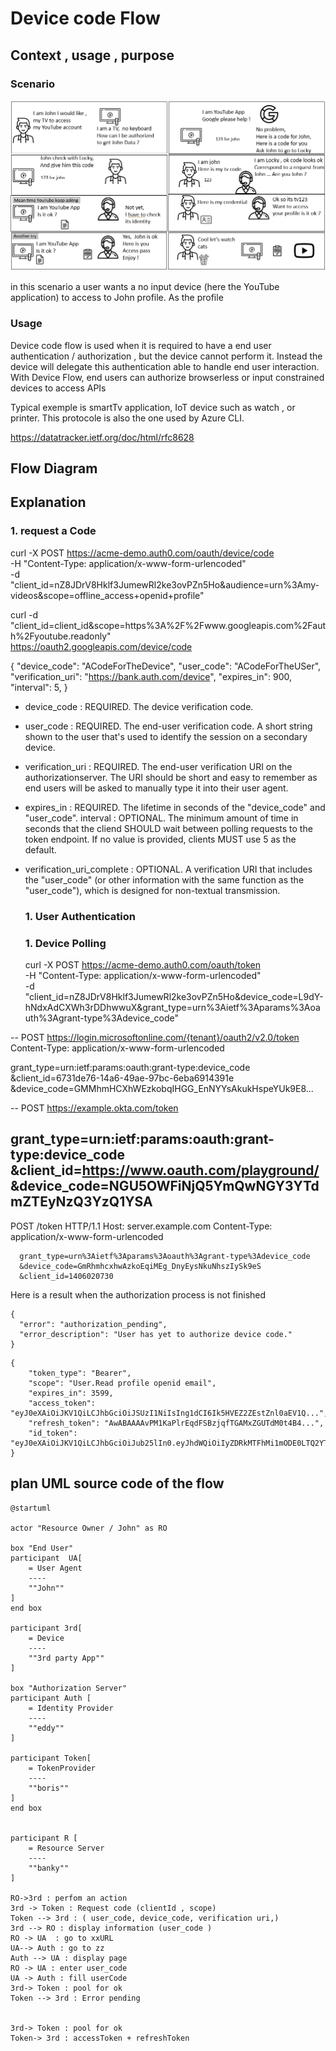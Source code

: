 
# Device code Flow

## Context , usage , purpose 

### Scenario 

![buildingblocks http](comicsDeviceCodeFlow.png)

in this scenario a user wants a no input device (here the YouTube application) to access to John profile. As the profile 

### Usage 

Device code flow is used when it is required to have a end user authentication / authorization , but the device cannot perform it. Instead the device will delegate this authentication able to handle end user interaction.
With Device Flow, end users can authorize browserless or input constrained devices to access APIs

Typical exemple is smartTv application, IoT device such as watch , or printer. This protocole is also the one used by Azure CLI. 

https://datatracker.ietf.org/doc/html/rfc8628


## Flow Diagram 

## Explanation 

### 1. request a Code 

curl -X POST https://acme-demo.auth0.com/oauth/device/code \
     -H "Content-Type: application/x-www-form-urlencoded" \
     -d "client_id=nZ8JDrV8Hklf3JumewRl2ke3ovPZn5Ho&audience=urn%3Amy-videos&scope=offline_access+openid+profile"


curl -d "client_id=client_id&scope=https%3A%2F%2Fwww.googleapis.com%2Fauth%2Fyoutube.readonly" \
     https://oauth2.googleapis.com/device/code
     
     
{
  "device_code": "ACodeForTheDevice",
  "user_code": "ACodeForTheUSer",
  "verification_uri": "https://bank.auth.com/device",
  "expires_in": 900,
  "interval": 5,
}

* device_code : REQUIRED.  The device verification code.
* user_code : REQUIRED.  The end-user verification code. A short string shown to the user that's used to identify the session on a secondary device.
* verification_uri :  REQUIRED.  The end-user verification URI on the authorizationserver.  The URI should be short and easy to remember as end users will be asked to manually type it into their user agent.

* expires_in : REQUIRED.  The lifetime in seconds of the "device_code" and "user_code".
 interval : OPTIONAL.  The minimum amount of time in seconds that the cliend  SHOULD wait between polling requests to the token endpoint.  If no value is provided, clients MUST use 5 as the default.

* verification_uri_complete : OPTIONAL.  A verification URI that includes the "user_code" (or other information with the same function as the "user_code"), which is designed for non-textual transmission.


  ### 1. User Authentication 
  
  ### 1. Device Polling
  curl -X POST https://acme-demo.auth0.com/oauth/token \
     -H "Content-Type: application/x-www-form-urlencoded" \
     -d "client_id=nZ8JDrV8Hklf3JumewRl2ke3ovPZn5Ho&device_code=L9dY-hNdxAdCXWh3rDDhwwuX&grant_type=urn%3Aietf%3Aparams%3Aoauth%3Agrant-type%3Adevice_code"

--
 POST https://login.microsoftonline.com/{tenant}/oauth2/v2.0/token
Content-Type: application/x-www-form-urlencoded

grant_type=urn:ietf:params:oauth:grant-type:device_code
&client_id=6731de76-14a6-49ae-97bc-6eba6914391e
&device_code=GMMhmHCXhWEzkobqIHGG_EnNYYsAkukHspeYUk9E8...

--
POST https://example.okta.com/token

grant_type=urn:ietf:params:oauth:grant-type:device_code
&client_id=https://www.oauth.com/playground/
&device_code=NGU5OWFiNjQ5YmQwNGY3YTdmZTEyNzQ3YzQ1YSA
---
POST /token HTTP/1.1
      Host: server.example.com
      Content-Type: application/x-www-form-urlencoded

      grant_type=urn%3Aietf%3Aparams%3Aoauth%3Agrant-type%3Adevice_code
      &device_code=GmRhmhcxhwAzkoEqiMEg_DnyEysNkuNhszIySk9eS
      &client_id=1406020730




Here is a result when the authorization process is not finished 
```
{
  "error": "authorization_pending",
  "error_description": "User has yet to authorize device code."
}

```

```
{
    "token_type": "Bearer",
    "scope": "User.Read profile openid email",
    "expires_in": 3599,
    "access_token": "eyJ0eXAiOiJKV1QiLCJhbGciOiJSUzI1NiIsIng1dCI6Ik5HVEZ2ZEstZnl0aEV1Q...",
    "refresh_token": "AwABAAAAvPM1KaPlrEqdFSBzjqfTGAMxZGUTdM0t4B4...",
    "id_token": "eyJ0eXAiOiJKV1QiLCJhbGciOiJub25lIn0.eyJhdWQiOiIyZDRkMTFhMi1mODE0LTQ2YTctOD..."
}
```     
  



     

## plan UML source code of the flow

```
@startuml

actor "Resource Owner / John" as RO

box "End User"
participant  UA[
    = User Agent
    ----
    ""John""
]
end box

participant 3rd[
    = Device
    ----
    ""3rd party App""
]

box "Authorization Server"
participant Auth [
    = Identity Provider
    ----
    ""eddy""
]

participant Token[
    = TokenProvider
    ----
    ""boris""
]
end box


participant R [
    = Resource Server
    ----
    ""banky""
]

RO->3rd : perfom an action
3rd -> Token : Request code (clientId , scope)
Token --> 3rd : ( user_code, device_code, verification uri,)
3rd --> RO : display information (user_code ) 
RO -> UA  : go to xxURL 
UA--> Auth : go to zz
Auth --> UA : display page
RO -> UA : enter user_code 
UA -> Auth : fill userCode 
3rd-> Token : pool for ok 
Token --> 3rd : Error pending


3rd-> Token : pool for ok 
Token-> 3rd : accessToken + refreshToken
```
